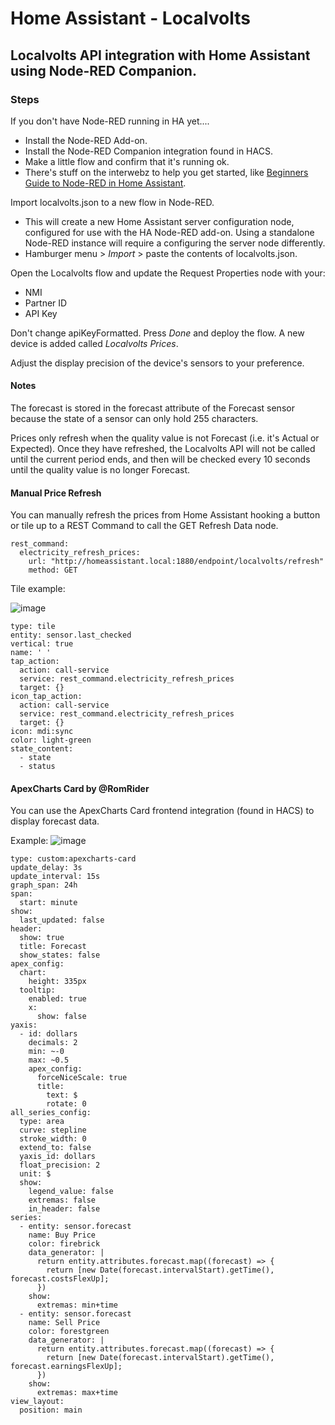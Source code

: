 # Home Assistant - Localvolts
## Localvolts API integration with Home Assistant using Node-RED Companion.

### Steps
If you don't have Node-RED running in HA yet....

-   Install the Node-RED Add-on.
-   Install the Node-RED Companion integration found in HACS.
-   Make a little flow and confirm that it's running ok.
-   There's stuff on the interwebz to help you get started, like [Beginners Guide to Node-RED in Home Assistant](https://www.youtube.com/watch?v=KXcwUdDqXXo&t=1403s).

Import localvolts.json to a new flow in Node-RED.

-   This will create a new Home Assistant server configuration node, configured for use with the HA Node-RED add-on.  Using a standalone Node-RED instance will require a configuring the server node differently.
-   Hamburger menu > _Import_ > paste the contents of localvolts.json.

Open the Localvolts flow and update the Request Properties node with your:
-   NMI
-   Partner ID
-   API Key

Don't change apiKeyFormatted. Press _Done_ and deploy the flow.  A new device is added called _Localvolts Prices_.

Adjust the display precision of the device's sensors to your preference.

#### Notes
The forecast is stored in the forecast attribute of the Forecast sensor because the state of a sensor can only hold 255 characters.

Prices only refresh when the quality value is not Forecast (i.e. it's Actual or Expected).  Once they have refreshed, the Localvolts API will not be called until the current period ends, and then will be checked every 10 seconds until the quality value is no longer Forecast. 

#### Manual Price Refresh
You can manually refresh the prices from Home Assistant hooking a button or tile up to a REST Command to call the GET Refresh Data node.
```
rest_command:
  electricity_refresh_prices:
    url: "http://homeassistant.local:1880/endpoint/localvolts/refresh"
    method: GET
```

Tile example:

![image](https://github.com/melvanderwal/HA-Localvolts/assets/25993713/0440b2e0-bd03-4f22-81c0-055cfb96dee3)

```
type: tile
entity: sensor.last_checked
vertical: true
name: ' '
tap_action:
  action: call-service
  service: rest_command.electricity_refresh_prices
  target: {}
icon_tap_action:
  action: call-service
  service: rest_command.electricity_refresh_prices
  target: {}
icon: mdi:sync
color: light-green
state_content:
  - state
  - status
```

#### ApexCharts Card by @RomRider
You can use the ApexCharts Card frontend integration (found in HACS) to display forecast data.

Example:
![image](https://github.com/melvanderwal/HA-Localvolts/assets/25993713/59431e64-4beb-4a22-8242-63f200f2290f)


```
type: custom:apexcharts-card
update_delay: 3s
update_interval: 15s
graph_span: 24h
span:
  start: minute
show:
  last_updated: false
header:
  show: true
  title: Forecast
  show_states: false
apex_config:
  chart:
    height: 335px
  tooltip:
    enabled: true
    x:
      show: false
yaxis:
  - id: dollars
    decimals: 2
    min: ~-0
    max: ~0.5
    apex_config:
      forceNiceScale: true
      title:
        text: $
        rotate: 0
all_series_config:
  type: area
  curve: stepline
  stroke_width: 0
  extend_to: false
  yaxis_id: dollars
  float_precision: 2
  unit: $
  show:
    legend_value: false
    extremas: false
    in_header: false
series:
  - entity: sensor.forecast
    name: Buy Price
    color: firebrick
    data_generator: |
      return entity.attributes.forecast.map((forecast) => {
        return [new Date(forecast.intervalStart).getTime(), forecast.costsFlexUp];
      })
    show:
      extremas: min+time
  - entity: sensor.forecast
    name: Sell Price
    color: forestgreen
    data_generator: |
      return entity.attributes.forecast.map((forecast) => {
        return [new Date(forecast.intervalStart).getTime(), forecast.earningsFlexUp];
      })
    show:
      extremas: max+time
view_layout:
  position: main
```
